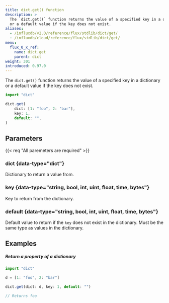 ```yaml
---
title: dict.get() function
description: >
  The `dict.get()` function returns the value of a specified key in a dictionary
  or a default value if the key does not exist.
aliases:
  - /influxdb/v2.0/reference/flux/stdlib/dict/get/
  - /influxdb/cloud/reference/flux/stdlib/dict/get/
menu:
  flux_0_x_ref:
    name: dict.get
    parent: dict
weight: 301
introduced: 0.97.0
---
```


The `dict.get()` function returns the value of a specified key in a dictionary
or a default value if the key does not exist.

```js
import "dict"

dict.get(
    dict: [1: "foo", 2: "bar"],
    key: 1,
    default: "",
)
```

## Parameters

<p>
  {{< req "All paremeters are required" >}}
</p>

### dict {data-type="dict"}
Dictionary to return a value from.

### key {data-type="string, bool, int, uint, float, time, bytes"}
Key to return from the dictionary.

### default {data-type="string, bool, int, uint, float, time, bytes"}
Default value to return if the `key` does not exist in the dictionary.
Must be the same type as values in the dictionary.

## Examples

##### Return a property of a dictionary
```js
import "dict"

d = [1: "foo", 2: "bar"]

dict.get(dict: d, key: 1, default: "")

// Returns foo
```
